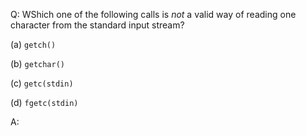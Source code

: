 Q: WShich one of the following calls is <em>not</em> a valid way of reading one
character from the standard input stream?

(a) `getch()`

(b) `getchar()`

(c) `getc(stdin)`

(d) `fgetc(stdin)`

A:

